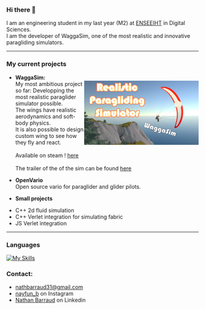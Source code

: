 ### Hi there 👋

I am an engineering student in my last year (M2) at [ENSEEIHT](https://www.enseeiht.fr) in Digital Sciences.<br />
I am the developer of WaggaSim, one of the most realistic and innovative paragliding simulators.

---
### My current projects

* 	**WaggaSim:**<br />
[<img src="/Thumbnail4.png" align="right" width="300">](https://youtu.be/IcreMfQV42Y)
My most ambitious project so far: Developping the most realistic paraglider simulator possible.<br />
The wings have realistic aerodynamics and soft-body physics.<br />
It is also possible to design custom wing to see how they fly and react.<br /><br />
Available on steam ! [here](https://store.steampowered.com/app/3058640/WaggaSim/?l=french)<br /><br />
The trailer of the of the sim can be found [here](https://youtu.be/IcreMfQV42Y)<br />


* **OpenVario**<br />
Open source vario for paraglider and glider pilots.

* **Small projects**<br />
- C++ 2d fluid simulation<br />
- C++ Verlet integration for simulating fabric<br />
- JS Verlet integration
---
### Languages
[![My Skills](https://skillicons.dev/icons?i=cs,unity,cpp,matlab,python,java,js)](https://github.com/Nayfun-bar)

### Contact:
- [nathbarraud31@gmail.com](mailto:nathbarraud31@gmail.com?subject=[GitHub])
- [nayfun_b](https://www.instagram.com/nayfun_b) on Instagram
- [Nathan Barraud](https://www.linkedin.com/in/nathan-barraud/) on Linkedin
